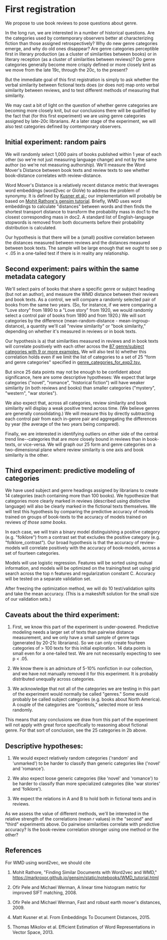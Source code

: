 First registration
==================

We propose to use book reviews to pose questions about genre.

In the long run, we are interested in a number of historical questions. Are the categories used by contemporary observers better at characterizing fiction than those assigned retrospectively? Why do new genre categories emerge, and why do old ones disappear? Are genre categories perceptible first in literary production (as a cluster of similarities between books) or in literary reception (as a cluster of similarities between reviews)? Do genre categories generally become more crisply defined or more closely knit as we move from the late 19c, through the 20c, to the present?

But the immediate goal of this first registration is simply to ask whether the verbal similarity between fictional texts does (or does not) map onto verbal similarity between reviews, and to test different methods of measuring that similarity.

We may cast a bit of light on the question of whether genre categories are becoming more closely knit, but our conclusions there will be qualified by the fact that (for this first experiment) we are using genre categories assigned by late-20c librarians. At a later stage of the experiment, we will also test categories defined by contemporary observers.

Initial experiment: random pairs
-----------------------------------

We will randomly select 1,000 pairs of books published within 1 year of each other (so we're not just measuring language change) and not by the same author (so we're not measuring authorship). We'll measure the Word Mover's Distance between book texts and review texts to see whether book-distance correlates with review-distance.

Word Mover's Distance is a relatively recent distance metric that leverages word embeddings (word2vec or GloVe) to address the problem of synonymy. It is defined by [Kusner et al.](http://proceedings.mlr.press/v37/kusnerb15.pdf); our implementation will probably be based on [Mohit Rathore's gensim tutorial](https://markroxor.github.io/gensim/static/notebooks/WMD_tutorial.html).  Briefly, WMD uses word embeddings to calculate "distances" between words and then finds the shortest transport distance to transform the probability mass in doc1 to the closest corresponding mass in doc2. A standard list of English-language stopwords is removed from both documents before their probability distribution is calculated.

Our hypothesis is that there will be a (small) positive correlation between the distances measured between reviews and the distances measured between book texts. The sample will be large enough that we ought to see p < .05 in a one-tailed test if there is in reality any relationship.

Second experiment: pairs within the same metadata category
-------------------------------------------------------------

We'll select pairs of books that share a specific genre or subject heading (but not an author), and measure the WMD distance between their reviews and book texts. As a control, we will compare a randomly selected pair of books from the same two years. (So, for instance, if we were comparing a "Love story" from 1890 to a "Love story" from 1920, we would randomly select a control pair of books from 1890 and from 1920.) We will sort categories by the difference (mean-random-distance - mean-ingroup-distance), a quantity we'll call "review similarity" or "book similarity," depending on whether it's measured in reviews or in book texts.

Our hypothesis is a) that similarities measured in reviews and in book texts will correlate positively with each other across the [87 genre/subject categories with 9 or more examples.](https://github.com/tedunderwood/reviews/blob/master/bpo/corexperiment/meta/common_book_genres.tsv) We will also test b) whether this correlation holds even if we limit the list of categories to a set of 25 "form and genre categories" specified in [genre_categories_for_exp2.tsv.](https://github.com/tedunderwood/reviews/blob/master/bpo/corexperiment/meta/genre_categories_for_exp2.tsv)

But since 25 data points may not be enough to be confident about significance, here are some descriptive hypotheses: We expect that large categories ("novel", "romance", "historical fiction") will have weaker similarity (in both reviews and books) than smaller categories ("mystery", "western", "war stories").

We also expect that, across all categories, review similarity and book similarity will display a weak positive trend across time. (We believe genres are generally consolidating.) We will measure this by directly subtracting each control pair from each in-genre pair and aggregating the differences by year (the average of the two years being compared).

Finally, we are interested in identifying outliers on either side of the central trend line--categories that are *more* closely bound in reviews than in book-texts, or vice-versa. We will graph our 25 form and genre categories on a two-dimensional plane where review similarity is one axis and book similarity is the other.

Third experiment: predictive modeling of categories
------------------------------------------------------

We have used subject and genre headings assigned by librarians to create 14 categories (each containing more than 100 books). We hypothesize that categories more clearly marked in reviews (described using distinctive language) will also be clearly marked in the fictional texts themselves. We will test this hypothesis by comparing the predictive accuracy of models trained on groups of book-texts to the accuracy of models trained on reviews *of those same books*.

In each case, we will train a binary model distinguishing a positive category (e.g. "folklore") from a contrast set that excludes the positive category (e.g. "folklore_contrast"). Our broad hypothesis is that the accuracy of review-models will correlate positively with the accuracy of book-models, across a set of fourteen categories.

Models will use logistic regression. Features will be sorted using mutual information, and models will be optimized on the training/test set using grid search across the top n features and regularization constant C. Accuracy will be tested on a separate validation set.

After freezing the optimization method, we will do 10 test/validation splits and take the mean accuracy. (This is a makeshift solution for the small size of our validation sets.)

Caveats about the third experiment:
-----------------------------------

1. First, we know this part of the experiment is under-powered. Predictive modeling needs a larger set of texts than pairwise distance measurement, and we only have a small sample of genre tags (generated by 20-21c librarians). So we can only create fourteen categories of > 100 texts for this initial exploration. 14 data points is small even for a one-tailed test. We are not necessarily expecting to see p < .05.

2. We know there is an admixture of 5-10% nonfiction in our collection, and we have not manually removed it for this experiment. It is probably distributed unequally across categories.

3. We acknowledge that not all of the categories we are testing in this part of the experiment would normally be called "genres." Some would probably be called subject categories (e.g. books about North America). A couple of the categories are "controls," selected more or less randomly.

This means that any conclusions we draw from this part of the experiment will not apply with great force specifically to reasoning about fictional genre. For that sort of conclusion, see the 25 categories in 2b above.

Descriptive hypotheses:
-----------------------

 1. We would expect relatively random categories ('random' and 'unmarked') to be harder to classify than generic categories like ('novel' and 'romance').

 2. We also expect loose generic categories (like 'novel' and 'romance') to be harder to classify than more specialized categories (like 'war stories' and 'folklore').

 3. We expect the relations in A and B to hold both in fictional texts and in reviews.

 As we assess the value of different methods, we'll be interested in the relative strength of the correlations (mean *r* values) in the "second" and "third" experiments above. Do pairwise similarities correlate with predictive accuracy? Is the book-review correlation stronger using one method or the other?

References
-----------

For WMD using word2vec, we should cite

1. Mohit Rathore, "Finding Similar Documents with Word2vec and WMD," https://markroxor.github.io/gensim/static/notebooks/WMD_tutorial.html

2. Ofir Pele and Michael Werman, A linear time histogram metric for improved SIFT matching, 2008.

3. Ofir Pele and Michael Werman, Fast and robust earth mover's distances, 2009.

4. Matt Kusner et al. From Embeddings To Document Distances, 2015.

5. Thomas Mikolov et al. Efficient Estimation of Word Representations in Vector Space, 2013.
